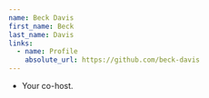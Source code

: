 ```yaml
---
name: Beck Davis
first_name: Beck
last_name: Davis
links:
  - name: Profile
    absolute_url: https://github.com/beck-davis
---
```


 * Your co-host.
